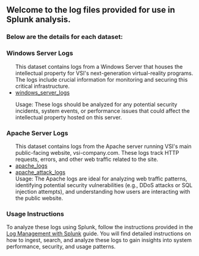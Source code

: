 ## Welcome to the log files provided for use in Splunk analysis.
### Below are the details for each dataset:
### Windows Server Logs
<ul>
This dataset contains logs from a Windows Server that houses the intellectual property for VSI's next-generation virtual-reality programs. The logs include crucial information for monitoring and securing this critical infrastructure.
<li><a href="https://github.com/user-attachments/files/19321542/windows_server_logs.zip">windows_server_logs</a></li>

Usage: These logs should be analyzed for any potential security incidents, system events, or performance issues that could affect the intellectual property hosted on this server.</ul>

### Apache Server Logs
<ul>
This dataset contains logs from the Apache server running VSI's main public-facing website, vsi-company.com. These logs track HTTP requests, errors, and other web traffic related to the site.
<li><a href="https://github.com/user-attachments/files/19321507/apache_logs.zip">apache_logs</a></li>
<li><a href="https://github.com/user-attachments/files/19321540/apache_attack_logs.zip">apache_attack_logs</a></li>
Usage: The Apache logs are ideal for analyzing web traffic patterns, identifying potential security vulnerabilities (e.g., DDoS attacks or SQL injection attempts), and understanding how users are interacting with the public website.</ul>

### Usage Instructions
To analyze these logs using Splunk, follow the instructions provided in the <a href="https://github.com/Jeum1331/Log-Management-with-Splunk/blob/main/Datasets.md">Log Management with Splunk</a> guide. You will find detailed instructions on how to ingest, search, and analyze these logs to gain insights into system performance, security, and usage patterns.

